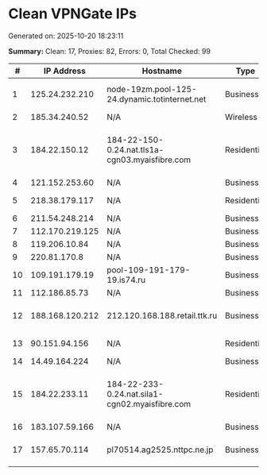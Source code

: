 # Clean VPNGate IPs
Generated on: 2025-10-20 18:23:11

**Summary:** Clean: 17, Proxies: 82, Errors: 0, Total Checked: 99

| # | IP Address | Hostname | Type | Country | Provider |
|---|------------|----------|------|---------|----------|
| 1 | 125.24.232.210 | node-19zm.pool-125-24.dynamic.totinternet.net | Business | TH | TOT Public Company Limited |
| 2 | 185.34.240.52 | N/A | Wireless | RU | Ramtel Ltd. |
| 3 | 184.22.150.12 | 184-22-150-0.24.nat.tls1a-cgn03.myaisfibre.com | Residential | TH | ADVANCED WIRELESS NETWORK COMPANY LIMITED |
| 4 | 121.152.253.60 | N/A | Business | KR | Korea Telecom |
| 5 | 218.38.179.117 | N/A | Residential | KR | SK Broadband Co Ltd |
| 6 | 211.54.248.214 | N/A | Business | KR | Korea Telecom |
| 7 | 112.170.219.125 | N/A | Business | KR | Korea Telecom |
| 8 | 119.206.10.84 | N/A | Business | KR | Korea Telecom |
| 9 | 220.81.170.8 | N/A | Business | KR | Korea Telecom |
| 10 | 109.191.179.19 | pool-109-191-179-19.is74.ru | Business | RU | Intersvyaz-2 JSC |
| 11 | 112.186.85.73 | N/A | Business | KR | Korea Telecom |
| 12 | 188.168.120.212 | 212.120.168.188.retail.ttk.ru | Business | RU | Limited Liability Company "TTK-Svyaz" |
| 13 | 90.151.94.156 | N/A | Residential | RU | PJSC Rostelecom |
| 14 | 14.49.164.224 | N/A | Business | KR | Korea Telecom |
| 15 | 184.22.233.11 | 184-22-233-0.24.nat.sila1-cgn02.myaisfibre.com | Residential | TH | ADVANCED WIRELESS NETWORK COMPANY LIMITED |
| 16 | 183.107.59.166 | N/A | Business | KR | Korea Telecom |
| 17 | 157.65.70.114 | pl70514.ag2525.nttpc.ne.jp | Business | JP | NTT PC Communications, Inc. |
